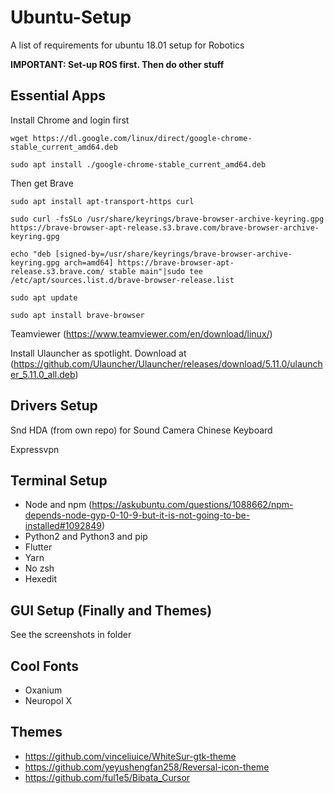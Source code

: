 # Ubuntu-Setup
A list of requirements for ubuntu 18.01 setup for Robotics

**IMPORTANT: Set-up ROS first. Then do other stuff**

## Essential Apps

Install Chrome and login first

```
wget https://dl.google.com/linux/direct/google-chrome-stable_current_amd64.deb

sudo apt install ./google-chrome-stable_current_amd64.deb
```

Then get Brave

```
sudo apt install apt-transport-https curl

sudo curl -fsSLo /usr/share/keyrings/brave-browser-archive-keyring.gpg https://brave-browser-apt-release.s3.brave.com/brave-browser-archive-keyring.gpg

echo "deb [signed-by=/usr/share/keyrings/brave-browser-archive-keyring.gpg arch=amd64] https://brave-browser-apt-release.s3.brave.com/ stable main"|sudo tee /etc/apt/sources.list.d/brave-browser-release.list

sudo apt update

sudo apt install brave-browser

```

Teamviewer
(https://www.teamviewer.com/en/download/linux/)


Install Ulauncher as spotlight. Download at (https://github.com/Ulauncher/Ulauncher/releases/download/5.11.0/ulauncher_5.11.0_all.deb)


## Drivers Setup
Snd HDA (from own repo) for Sound
Camera
Chinese Keyboard

Expressvpn

## Terminal Setup
- Node and npm (https://askubuntu.com/questions/1088662/npm-depends-node-gyp-0-10-9-but-it-is-not-going-to-be-installed#1092849)
- Python2 and Python3 and pip
- Flutter
- Yarn
- No zsh
- Hexedit

## GUI Setup (Finally and Themes)
See the screenshots in folder

## Cool Fonts

- Oxanium
- Neuropol X


## Themes

- https://github.com/vinceliuice/WhiteSur-gtk-theme
- https://github.com/yeyushengfan258/Reversal-icon-theme
- https://github.com/ful1e5/Bibata_Cursor

